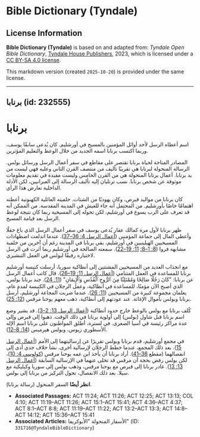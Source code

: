 # Bible Dictionary (Tyndale)

## License Information

**Bible Dictionary (Tyndale)** is based on and adapted from: _Tyndale Open Bible Dictionary_, [Tyndale House Publishers](https://tyndaleopenresources.com/), 2023, which is licensed under a [CC BY-SA 4.0 license](https://creativecommons.org/licenses/by-sa/4.0/legalcode.en).

This markdown version (created `2025-10-20`) is provided under the same license.



--------------------------------

## برنابا (id: 232555)

برنابا
======

اسم أعطاه الرسل لأحد أوائل المؤمنين بالمسيح في أورشليم. كان يُدعى سابقًا يوسف، وربما اكتسب برنابا اسمه الجديد من خلال الوعظ والتعليم المؤثرين.

المصادر المتاحة لحياة برنابا تقتصر على مقاطع في سفر أعمال الرسل ورسائل بولس. الرسالة المنحولة لبرنابا هي تقريبًا تأليف من منتصف القرن الثاني وعليه فهي ليست من يد برنابا. أعمال برنابا المنحولة هي من القرن الخامس وليست مفيدة في تقديم معلومات موثوقة عن شخص برنابا. نسب ترتليان إليه تأليف الرسالة إلى العبرانيين، لكن الأدلة الداخلية تعارض هذا الرأي.

كان برنابا من مواليد قبرص، وكان يهوديًا من الشتات. خلفيته العائلية الكهنوتية أعطته اهتمامًا خاصًا بأورشليم. من المحتمل أنه جاء للعيش في المدينة المقدسة. من الممكن أنه قد تعرف على الرب يسوع في أورشليم، لكن تحوله إلى المسيحية ربما كان نتيجة لوعظ الرسل بعد قيامة المسيح.

ظهر برنابا لأول مرة كمالك عقار يُدعى يوسف في سفر أعمال الرسل الذي باع حقلًا وأعطى المال إلى جماعة المؤمنين ([أعمال الرسل 4: 36–37](https://ref.ly/Acts4:36-Acts4:37)). عندما اندلعت اضطهادات المسيحيين الهيلينيين في أورشليم، بقي برنابا في المدينة رغم أن آخرين من خلفية مشابهة فروا ([8: 1–8؛](https://ref.ly/Acts8:1-Acts8:8) [11: 19–22](https://ref.ly/Acts11:19-Acts11:22)). سمعته الصالحة في أورشليم ربما أثرت في الرسل لاختياره رفيقًا لبولس في العمل التبشيري.

مع انجذاب العديد من المسيحيين المشتتين إلى أنطاكية سوريا، أرسلت كنيسة أورشليم برنابا للمساعدة في العمل المتنامي ([أعمال الرسل 11: 19–26](https://ref.ly/Acts11:19-Acts11:26)). قال كاتب أعمال الرسل عن برنابا: "كَانَ رَجُلًا صَالِحًا وَمُمْتَلِئًا مِنَ ٱلرُّوحِ ٱلْقُدُسِ وَٱلْإِيمَانِ" ([11: 24](https://ref.ly/Acts11:24)). جند برنابا بولس، الذي أصبح الآن مؤمنًا، للمساعدة في أنطاكية، وعمل الرجلان في الكنيسة لمدة عام، يعلمان مجموعة كبيرة من المسيحيين ([11: 26](https://ref.ly/Acts11:26)). عندما ضربت المجاعة أورشليم، أُرسل برنابا وبولس بأموال الإغاثة. عند عودتهم إلى أنطاكية، ذهب معهم يوحنا مرقس ([12: 25](https://ref.ly/Acts12:25)).

كُلف برنابا مع بولس بالوعظ خارج حدود أنطاكية ([أعمال الرسل 13: 2–3](https://ref.ly/Acts13:2-Acts13:3)). قد يشير وضع اسم برنابا قبل شاول (بولس) إلى أولوية برنابا في ذلك الوقت. ذهبوا إلى قبرص وإلى عدة مراكز رئيسة في آسيا الصغرى. في لسترة، أطلق المواطنون على برنابا اسم الإله الأسطوري زيوس، وبولس هيرميس ([14: 8–12](https://ref.ly/Acts14:8-Acts14:12)).

في مجمع أورشليم، قدم برنابا وبولس تقريرًا عن إرساليتهما إلى الأمم ([أعمال الرسل 15](https://ref.ly/Acts15:1-Acts15:41)). بعد ذلك المجمع، عندما خطط الرجلان لإرسالية أخرى، نشأ خلاف جدي أدى إلى انفصالهما (مقطع [36–41](https://ref.ly/Acts15:36-Acts15:41)). أراد برنابا أن يأخذ ابن عمه يوحنا مرقس ([كولوسي 4: 10](https://ref.ly/Col4:10))، لكن بولس رفض بحجة أن مرقس قد تخلى عنهما في الإرسالية السابقة ([أعمال الرسل 13: 13](https://ref.ly/Acts13:13)). غادر برنابا إلى قبرص مع يوحنا مرقس، وذهب بولس إلى سوريا وكيليكية مع سيلا. بعد ذلك الانفصال، تحول التركيز من برنابا إلى بولس.

**انظر أيضًا** السفر المنحول (رسالة برنابا).

* **Associated Passages:** ACT 11:24; ACT 11:26; ACT 12:25; ACT 13:13; COL 4:10; ACT 11:19–ACT 11:26; ACT 15:1–ACT 15:41; ACT 4:36–ACT 4:37; ACT 8:1–ACT 8:8; ACT 11:19–ACT 11:22; ACT 13:2–ACT 13:3; ACT 14:8–ACT 14:12; ACT 15:36–ACT 15:41
* **Associated Articles:** الأسفار المنحولة "الأبوكريفا" (ID: `331716@TyndaleBibleDictionary`)


